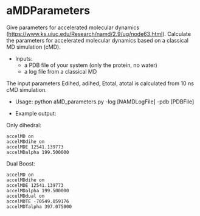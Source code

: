 # aMDParameters
Give parameters for accelerated molecular dynamics (https://www.ks.uiuc.edu/Research/namd/2.9/ug/node63.html).
Calculate the parameters for accelerated molecular dynamics based on a classical MD simulation (cMD).


- Inputs:
    - a PDB file of your system (only the protein, no water)
    - a log file from a classical MD

The input parameters Edihed, adihed, Etotal, atotal is calculated from  10 ns cMD simulation.

- Usage:
python aMD_parameters.py -log [NAMDLogFile] -pdb [PDBFile]

- Example output:

Only dihedral:

    accelMD on
    accelMDdihe on
    accelMDE 12541.139773
    accelMDalpha 199.500000
    

Dual Boost:

    accelMD on
    accelMDdihe on
    accelMDE 12541.139773
    accelMDalpha 199.500000
    accelMDdual on
    accelMDTE -70549.059176
    accelMDTalpha 397.075000
